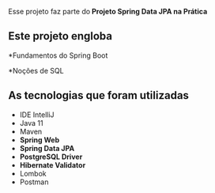 
<p> Esse projeto faz parte do<strong> Projeto Spring Data JPA na Prática</strong> 

<h2>
Este projeto engloba
</h2>

*Fundamentos do Spring Boot

*Noções de SQL

<h2>As tecnologias que foram utilizadas</h2>

<ul>
    <li>IDE IntelliJ</li>
    <li>Java 11</li>
    <li>Maven</li>
    <li><strong>Spring Web</strong></li>
    <li><strong>Spring Data JPA</strong></li>
    <li><strong>PostgreSQL Driver</strong></li>
    <li><strong>Hibernate Validator</strong></li>
    <li>Lombok</li>
    <li>Postman</li>
</ul>
